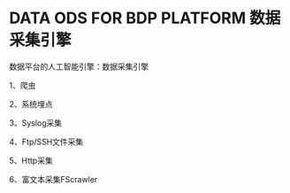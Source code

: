 # DATA ODS FOR BDP PLATFORM 数据采集引擎

数据平台的人工智能引擎：数据采集引擎

1、爬虫

2、系统埋点

3、Syslog采集

4、Ftp/SSH文件采集

5、Http采集

6、富文本采集FScrawler
